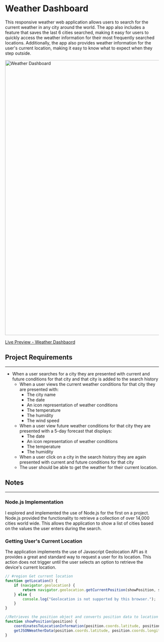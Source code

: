 # Weather Dashboard
This responsive weather web application allows users to search for the current weather in any city around the world. The app also includes a feature that saves the last 6 cities searched, making it easy for users to quickly access the weather information for their most frequently searched locations. Additionally, the app also provides weather information for the user's current location, making it easy to know what to expect when they step outside.

<img src="assets/preview/preview.gif" alt="Weather Dashboard" width="900"/>


[Live Preview - Weather Dashbaord](https://dodzikojo.github.io/Weather-Dashboard/ "Live Preview")

## Project Requirements
---
* When a user searches for a city they are presented with current and future conditions for that city and that city is added to the search history
  * When a user views the current weather conditions for that city they are presented with:
    * The city name
    * The date
    * An icon representation of weather conditions
    * The temperature
    * The humidity
    * The wind speed
  * When a user view future weather conditions for that city they are presented with a 5-day forecast that displays:
    * The date
    * An icon representation of weather conditions
    * The temperature
    * The humidity
  * When a user click on a city in the search history they are again presented with current and future conditions for that city
  * The user should be able to get the weather for their current location.

## Notes
---
### Node.js Implementation
I explored and implemented the use of Node.js for the first on a project. Node.js provided the functionality to retrieve a collection of over 14,000 cities world wide.  This allows the application to show a list of cities based on the values the user enters during the search.

### Getting User's Current Location
The application implements the use of Javascript Geolocation API as it provides a great and standard way to request a user for its location. This action does not trigger until the user selects an option to retrieve the device's current location.

```javascript
// #region Get current location
function getLocation() {
    if (navigator.geolocation) {
        return navigator.geolocation.getCurrentPosition(showPosition, showError);
    } else {
        console.log("Geolocation is not supported by this browser.");
    }
}

//Retrieves the position object and converts position data to location information.
function showPosition(position) {
    coordinatesToLocationInformation(position.coords.latitude, position.coords.longitude)
    getJSONWeatherData(position.coords.latitude, position.coords.longitude)
}
```
